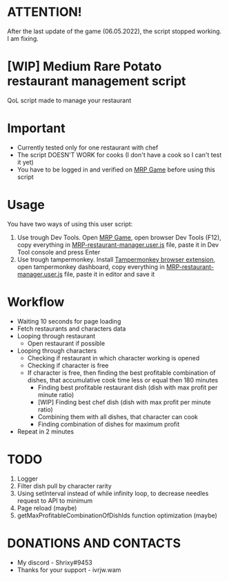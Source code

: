 # ATTENTION!
After the last update of the game (06.05.2022), the script stopped working. I am fixing.

# [WIP] Medium Rare Potato restaurant management script

QoL script made to manage your restaurant

# Important

- Currently tested only for one restaurant with chef
- The script DOESN'T WORK for cooks (I don't have a cook so I can't test it yet)
- You have to be logged in and verified on [MRP Game](https://game.medium-rare-potato.io) before using this script

# Usage

You have two ways of using this user script:

1. Use trough Dev Tools. Open [MRP Game](https://game.medium-rare-potato.io), open browser Dev Tools (F12), copy everything in [MRP-restaurant-manager.user.js](/dist/MRP-restaurant-manager.user.js) file, paste it in Dev Tool console and press Enter
2. Use trough tampermonkey. Install [Tampermonkey browser extension](https://www.tampermonkey.net/), open tampermonkey dashboard, copy everything in [MRP-restaurant-manager.user.js](/dist/MRP-restaurant-manager.user.js) file, paste it in editor and save it

# Workflow

- Waiting 10 seconds for page loading
- Fetch restaurants and characters data
- Looping through restaurant
  - Open restaurant if possible
- Looping through characters
  - Checking if restaurant in which character working is opened
  - Checking if character is free
  - If character is free, then finding the best profitable combination of dishes, that accumulative cook time less or equal then 180 minutes
    - Finding best profitable restaurant dish (dish with max profit per minute ratio)
    - [WIP] Finding best chef dish (dish with max profit per minute ratio)
    - Combining them with all dishes, that character can cook
    - Finding combination of dishes for maximum profit
- Repeat in 2 minutes

# TODO

1. Logger
2. Filter dish pull by character rarity
3. Using setInterval instead of while infinity loop, to decrease needles request to API to minimum
4. Page reload (maybe)
5. getMaxProfitableCombinationOfDishIds function optimization (maybe)

# DONATIONS AND CONTACTS

- My discord - Shrixy#9453
- Thanks for your support - ivrjw.wam 
